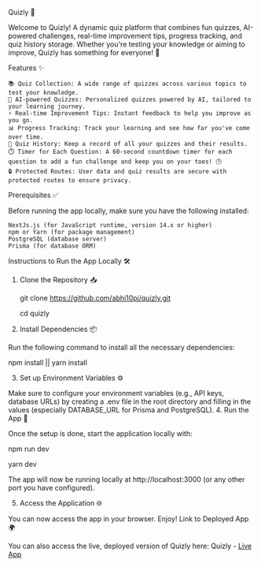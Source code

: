 Quizly 🧠

Welcome to Quizly! A dynamic quiz platform that combines fun quizzes, AI-powered challenges, real-time improvement tips, progress tracking, and quiz history storage. Whether you're testing your knowledge or aiming to improve, Quizly has something for everyone! 🚀

Features ✨

    📚 Quiz Collection: A wide range of quizzes across various topics to test your knowledge.
    🤖 AI-powered Quizzes: Personalized quizzes powered by AI, tailored to your learning journey.
    ⚡ Real-time Improvement Tips: Instant feedback to help you improve as you go.
    📊 Progress Tracking: Track your learning and see how far you've come over time.
    📜 Quiz History: Keep a record of all your quizzes and their results.
    ⏱️ Timer for Each Question: A 60-second countdown timer for each question to add a fun challenge and keep you on your toes! 🕒
    🔒 Protected Routes: User data and quiz results are secure with protected routes to ensure privacy.







Prerequisites ✅

Before running the app locally, make sure you have the following installed:

    NextJs.js (for JavaScript runtime, version 14.x or higher)
    npm or Yarn (for package management)
    PostgreSQL (database server)
    Prisma (for database ORM)

Instructions to Run the App Locally 🛠️
1. Clone the Repository 📥

   git clone https://github.com/abhi10pi/quizly.git
   
   cd quizly

3. Install Dependencies 📦

  Run the following command to install all the necessary dependencies:

  npm install   ||   yarn install

3. Set up Environment Variables ⚙️

  Make sure to configure your environment variables (e.g., API keys, database URLs) by creating a .env file in the root directory and filling in the values (especially 
  DATABASE_URL for Prisma and PostgreSQL).
4. Run the App 🚀

Once the setup is done, start the application locally with:

  npm run dev

  yarn dev

  The app will now be running locally at http://localhost:3000 (or any other port you have configured).

5. Access the Application 🌐

  You can now access the app in your browser. Enjoy!
  Link to Deployed App 🌍

  You can also access the live, deployed version of Quizly here: Quizly - [Live App](https://quizly-sage.vercel.app/)

